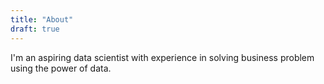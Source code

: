 ```yaml
---
title: "About"
draft: true
---
```

I'm an aspiring data scientist with experience in solving business problem using the power of data.
